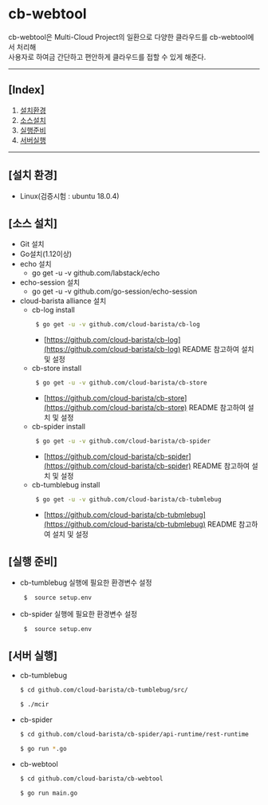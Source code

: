 cb-webtool
==========
cb-webtool은 Multi-Cloud Project의 일환으로 다양한 클라우드를 cb-webtool에서 처리해 <br>
사용자로 하여금 간단하고 편안하게 클라우드를 접할 수 있게 해준다.
***
## [Index]
1. [설치환경](#설치-환경)
2. [소스설치](#소스-설치)
3. [실행준비](#실행-준비)
4. [서버실행](#서버-실행)
***
## [설치 환경]
 - Linux(검증시험 : ubuntu 18.0.4)

## [소스 설치]
 - Git 설치
 - Go설치(1.12이상)
 - echo 설치
    - go get -u -v github.com/labstack/echo
 - echo-session 설치
    - go get -u -v github.com/go-session/echo-session
 - cloud-barista alliance 설치
    - cb-log install
        ````bash
         $ go get -u -v github.com/cloud-barista/cb-log
         ````
        - [https://github.com/cloud-barista/cb-log](https://github.com/cloud-barista/cb-log) README 참고하여 설치 및 설정
    - cb-store install
        ````bash
         $ go get -u -v github.com/cloud-barista/cb-store
         ````
        - [https://github.com/cloud-barista/cb-store](https://github.com/cloud-barista/cb-store) README 참고하여 설치 및 설정
    - cb-spider install
        ````bash
         $ go get -u -v github.com/cloud-barista/cb-spider
         ````
        - [https://github.com/cloud-barista/cb-spider](https://github.com/cloud-barista/cb-spider) README 참고하여 설치 및 설정
    - cb-tumblebug install
        ````bash
         $ go get -u -v github.com/cloud-barista/cb-tubmlebug
         ````
        - [https://github.com/cloud-barista/cb-tubmlebug](https://github.com/cloud-barista/cb-tubmlebug) README 참고하여 설치 및 설정

## [실행 준비]

   - cb-tumblebug 실행에 필요한 환경변수 설정
       
       ````bash
        $  source setup.env
        ````
   
   - cb-spider 실행에 필요한 환경변수 설정
       
       ````bash
        $  source setup.env
        ````
        
## [서버 실행]

   - cb-tumblebug
    
      ````bash
      $ cd github.com/cloud-barista/cb-tumblebug/src/
      ````
    
      ````bash
      $ ./mcir
      ````
    
   - cb-spider
    
       ````bash
       $ cd github.com/cloud-barista/cb-spider/api-runtime/rest-runtime
       ````
    
       ````bash
       $ go run *.go
       ````
   
   - cb-webtool
   
       ````bash
       $ cd github.com/cloud-barista/cb-webtool
       ````
       
       ````bash
       $ go run main.go
       ````
